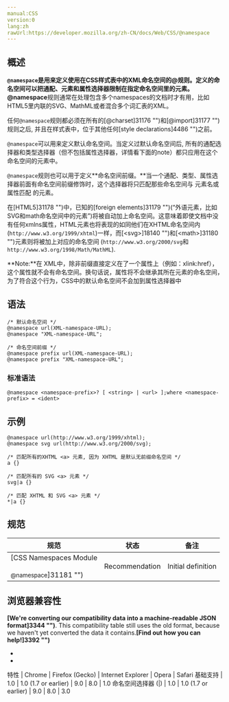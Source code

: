 ```yaml
---
manual:CSS
version:0
lang:zh
rawUrl:https://developer.mozilla.org/zh-CN/docs/Web/CSS/@namespace
---
```





## 概述<a name="概述"></a>


**`@namespace`**是用来定义使用在CSS样式表中的XML命名空间的@规则。定义的命名空间可以把通配、元素和属性选择器限制在指定命名空间里的元素。**@namespace**规则通常在处理包含多个namespaces的文档时才有用，比如HTML5里内联的SVG、MathML或者混合多个词汇表的XML。



任何`@namespace`规则都必须在所有的[@charset]31176 "")和[@import]31177 "")规则之后, 并且在样式表中，位于其他任何[style declarations]4486 "")之前。



`@namespace`可以用来定义默认命名空间。当定义过默认命名空间后, 所有的通配选择器和类型选择器（但不包括属性选择器，详情看下面的note）都只应用在这个命名空间的元素中。



`@namespace`规则也可以用于定义**命名空间前缀。**当一个通配、类型、属性选择器前面有命名空间前缀修饰时，这个选择器将只匹配那些命名空间与 元素名或属性匹配 的元素。



在[HTML5]31178 "")中，已知的[foreign elements]31179 "")(“外语元素，比如SVG和math命名空间中的元素”)将被自动加上命名空间。这意味着即使文档中没有任何xmlns属性，HTML元素也将表现的如同他们在XHTML命名空间内 (`http://www.w3.org/1999/xhtml`)一样，而[&lt;svg&gt;]18140 "")和[&lt;math&gt;]31180 "")元素则将被加上对应的命名空间 (`http://www.w3.org/2000/svg`和`http://www.w3.org/1998/Math/MathML`).



**Note:**在 XML中，除非前缀直接定义在了一个属性上（例如：xlink:href），这个属性就不会有命名空间。换句话说，属性将不会继承其所在元素的命名空间，为了符合这个行为，CSS中的默认命名空间不会加到属性选择器中



## 语法<a name="语法"></a>

```
/* 默认命名空间 */
@namespace url(XML-namespace-URL);
@namespace "XML-namespace-URL";

/* 命名空间前缀 */
@namespace prefix url(XML-namespace-URL);
@namespace prefix "XML-namespace-URL";
```

### 标准语法<a name="标准语法"></a>

```
@namespace <namespace-prefix>? [ <string> | <url> ];where <namespace-prefix> = <ident>
```

## 示例<a name="示例"></a>

```
@namespace url(http://www.w3.org/1999/xhtml);
@namespace svg url(http://www.w3.org/2000/svg);

/* 匹配所有的XHTML <a> 元素, 因为 XHTML 是默认无前缀命名空间 */
a {}

/* 匹配所有的 SVG <a> 元素 */
svg|a {}

/* 匹配 XHTML 和 SVG <a> 元素 */
*|a {}
```

## 规范<a name="规范"></a>

规范 | 状态 | 备注 
 ---  |  ---  |  ---  | 
[CSS Namespaces Module<br></br><small>@namespace</small>]31181 "") | Recommendation | Initial definition 


## 浏览器兼容性<a name="浏览器兼容性"></a>


**[We&#39;re converting our compatibility data into a machine-readable JSON format]3344 "")**. This compatibility table still uses the old format, because we haven&#39;t yet converted the data it contains.**[Find out how you can help!]3392 "")**


* 
* 

特性 | Chrome | Firefox (Gecko) | Internet Explorer | Opera | Safari 
基础支持 | 1.0 | 1.0 (1.7 or earlier) | 9.0 | 8.0 | 1.0 
命名空间选择器 (|) | 1.0 | 1.0 (1.7 or earlier) | 9.0 | 8.0 | 3.0 






